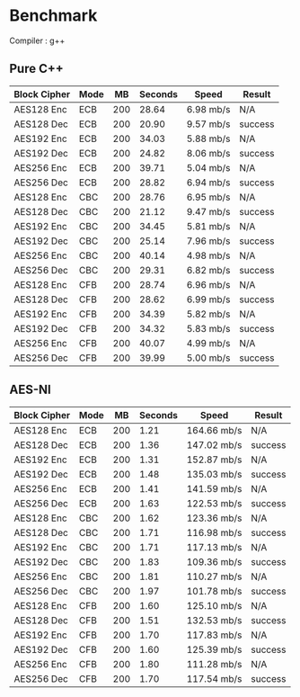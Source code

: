 # Benchmark

Compiler : g++

## Pure C++

| Block Cipher | Mode | MB | Seconds | Speed | Result |
| ------------ | ---- | -- | ------- | ----- | ------ |
| AES128 Enc | ECB | 200 | 28.64 | 6.98 mb/s | N/A |
| AES128 Dec | ECB | 200 | 20.90 | 9.57 mb/s | success |
| AES192 Enc | ECB | 200 | 34.03 | 5.88 mb/s | N/A |
| AES192 Dec | ECB | 200 | 24.82 | 8.06 mb/s | success |
| AES256 Enc | ECB | 200 | 39.71 | 5.04 mb/s | N/A |
| AES256 Dec | ECB | 200 | 28.82 | 6.94 mb/s | success |
| AES128 Enc | CBC | 200 | 28.76 | 6.95 mb/s | N/A |
| AES128 Dec | CBC | 200 | 21.12 | 9.47 mb/s | success |
| AES192 Enc | CBC | 200 | 34.45 | 5.81 mb/s | N/A |
| AES192 Dec | CBC | 200 | 25.14 | 7.96 mb/s | success |
| AES256 Enc | CBC | 200 | 40.14 | 4.98 mb/s | N/A |
| AES256 Dec | CBC | 200 | 29.31 | 6.82 mb/s | success |
| AES128 Enc | CFB | 200 | 28.74 | 6.96 mb/s | N/A |
| AES128 Dec | CFB | 200 | 28.62 | 6.99 mb/s | success |
| AES192 Enc | CFB | 200 | 34.39 | 5.82 mb/s | N/A |
| AES192 Dec | CFB | 200 | 34.32 | 5.83 mb/s | success |
| AES256 Enc | CFB | 200 | 40.07 | 4.99 mb/s | N/A |
| AES256 Dec | CFB | 200 | 39.99 | 5.00 mb/s | success |

## AES-NI

| Block Cipher | Mode | MB | Seconds | Speed | Result |
| ------------ | ---- | -- | ------- | ----- | ------ |
| AES128 Enc | ECB | 200 | 1.21 | 164.66 mb/s | N/A |
| AES128 Dec | ECB | 200 | 1.36 | 147.02 mb/s | success |
| AES192 Enc | ECB | 200 | 1.31 | 152.87 mb/s | N/A |
| AES192 Dec | ECB | 200 | 1.48 | 135.03 mb/s | success |
| AES256 Enc | ECB | 200 | 1.41 | 141.59 mb/s | N/A |
| AES256 Dec | ECB | 200 | 1.63 | 122.53 mb/s | success |
| AES128 Enc | CBC | 200 | 1.62 | 123.36 mb/s | N/A |
| AES128 Dec | CBC | 200 | 1.71 | 116.98 mb/s | success |
| AES192 Enc | CBC | 200 | 1.71 | 117.13 mb/s | N/A |
| AES192 Dec | CBC | 200 | 1.83 | 109.36 mb/s | success |
| AES256 Enc | CBC | 200 | 1.81 | 110.27 mb/s | N/A |
| AES256 Dec | CBC | 200 | 1.97 | 101.78 mb/s | success |
| AES128 Enc | CFB | 200 | 1.60 | 125.10 mb/s | N/A |
| AES128 Dec | CFB | 200 | 1.51 | 132.53 mb/s | success |
| AES192 Enc | CFB | 200 | 1.70 | 117.83 mb/s | N/A |
| AES192 Dec | CFB | 200 | 1.60 | 125.39 mb/s | success |
| AES256 Enc | CFB | 200 | 1.80 | 111.28 mb/s | N/A |
| AES256 Dec | CFB | 200 | 1.70 | 117.54 mb/s | success |
